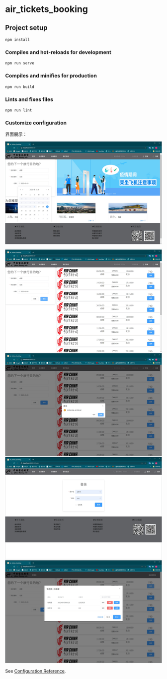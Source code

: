# air_tickets_booking

## Project setup
```
npm install
```

### Compiles and hot-reloads for development
```
npm run serve
```

### Compiles and minifies for production
```
npm run build
```

### Lints and fixes files
```
npm run lint
```

### Customize configuration

界面展示：

![](https://github.com/Alienswj/PicRepo/blob/master/ProjectPic/air_tickets_booking_system20200924002205.png?raw=true)

<img src="https://github.com/Alienswj/PicRepo/blob/master/ProjectPic/air_tickets_booking_systemSnipaste_2020-09-16_11-40-48.jpg?raw=true">

<img src="https://github.com/Alienswj/PicRepo/blob/master/ProjectPic/air_tickets_booking_systemSnipaste_2020-09-16_11-41-01.jpg?raw=true">

<img src="https://github.com/Alienswj/PicRepo/blob/master/ProjectPic/air_tickets_booking_systemSnipaste_2020-09-16_11-42-32.jpg?raw=true">

<img src="https://github.com/Alienswj/PicRepo/blob/master/ProjectPic/air_tickets_booking_systemSnipaste_2020-09-16_11-43-26.jpg?raw=true">

See [Configuration Reference](https://cli.vuejs.org/config/).
